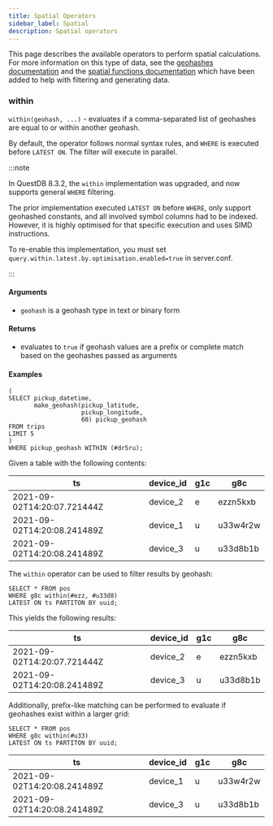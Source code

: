 ```yaml
---
title: Spatial Operators
sidebar_label: Spatial
description: Spatial operators
---
```


This page describes the available operators to perform spatial
calculations. For more information on this type of data, see the
[geohashes documentation](/docs/concept/geohashes/) and the
[spatial functions documentation](/docs/reference/function/spatial/) which have been added to help with filtering and generating data.

### within

`within(geohash, ...)` - evaluates if a comma-separated list of geohashes are
equal to or within another geohash.

By default, the operator follows normal syntax rules, and `WHERE` is executed before `LATEST ON`. The filter will
execute in parallel.


:::note

In QuestDB 8.3.2, the `within` implementation was upgraded, and now supports general `WHERE` filtering.

The prior implementation executed `LATEST ON` before `WHERE`, only support geohashed constants, and all involved symbol 
columns had to be indexed. However, it is highly optimised for that specific execution and uses SIMD instructions.

To re-enable this implementation, you must set `query.within.latest.by.optimisation.enabled=true` in server.conf.

:::

#### Arguments

- `geohash` is a geohash type in text or binary form

#### Returns

- evaluates to `true` if geohash values are a prefix or complete match based on
  the geohashes passed as arguments

#### Examples

```questdb-sql title="example geohash filter" demo
(
SELECT pickup_datetime, 
       make_geohash(pickup_latitude, 
                    pickup_longitude, 
                    60) pickup_geohash
FROM trips
LIMIT 5
)
WHERE pickup_geohash WITHIN (#dr5ru);
```



Given a table with the following contents:

| ts                          | device_id | g1c | g8c      |
| --------------------------- | --------- | --- | -------- |
| 2021-09-02T14:20:07.721444Z | device_2  | e   | ezzn5kxb |
| 2021-09-02T14:20:08.241489Z | device_1  | u   | u33w4r2w |
| 2021-09-02T14:20:08.241489Z | device_3  | u   | u33d8b1b |

The `within` operator can be used to filter results by geohash:

```questdb-sql
SELECT * FROM pos
WHERE g8c within(#ezz, #u33d8)
LATEST ON ts PARTITON BY uuid;
```

This yields the following results:

| ts                          | device_id | g1c | g8c      |
| --------------------------- | --------- | --- | -------- |
| 2021-09-02T14:20:07.721444Z | device_2  | e   | ezzn5kxb |
| 2021-09-02T14:20:08.241489Z | device_3  | u   | u33d8b1b |

Additionally, prefix-like matching can be performed to evaluate if geohashes
exist within a larger grid:

```questdb-sql
SELECT * FROM pos
WHERE g8c within(#u33)
LATEST ON ts PARTITON BY uuid;
```

| ts                          | device_id | g1c | g8c      |
| --------------------------- | --------- | --- | -------- |
| 2021-09-02T14:20:08.241489Z | device_1  | u   | u33w4r2w |
| 2021-09-02T14:20:08.241489Z | device_3  | u   | u33d8b1b |
